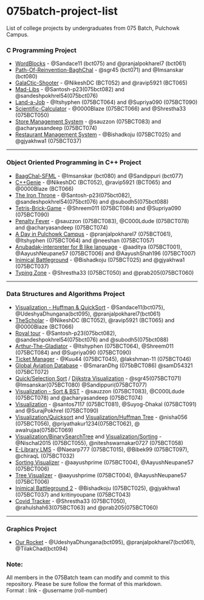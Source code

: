 # 075batch-project-list

List of college projects by undergraduates from 075 Batch, Pulchowk Campus.

### C Programming Project

-   [WordBlocks](https://github.com/pranjalpokharel7/wordblocks) - @Sandace11 (bct075) and @pranjalpokharel7 (bct061)
-   [Path-Of-Reinvention-BaghChal](https://github.com/sgr45/Path-of-reinvention-BaghChal) - @sgr45 (bct071) and @Imsanskar (bct080)
-   [GalaCtic-Shooter](https://github.com/ravip5921/GalaCtic_Shooter) - @NikeshDC (BCT052) and @ravip5921 (BCT065)
-   [Mad-Libs](https://github.com/sandeshpokhrel54/Mad-Libs) - @Santosh-p23(075bct082) and @sandeshpokhrel54(075bct076)
-   [Land-a-Job](https://github.com/Supriya090/Land_a_Job) - @Itshyphen (075BCT064) and @Supriya090 (075BCT090)
-   [Scientific-Calculator](https://github.com/0000Blaze/075project-1) - @0000Blaze (075BCT066) and @Shrestha33 (075BCT050)
-   [Store Management System](https://github.com/acharyasandeep/StoreManagementSystem) - @sauzzon (075BCT083) and @acharyasandeep (075BCT074)
-   [Restaurant Management System](https://github.com/Bishadkoju/RestaurantManagementSystem-C) - @Bishadkoju (075BCT025) and @gjyakhwa1 (075BCT037)

---

### Object Oriented Programming in C++ Project

-   [BaagChal-SFML](https://github.com/Imsanskar/BaagChaal-SFML) - @Imsanskar (bct080) and @Sandippuri (bct077)
-   [C++Genie](https://github.com/ravip5921/CplusplusGenie) - @NikeshDC (BCT052), @ravip5921 (BCT065) and @0000Blaze (BCT066)
-   [The Iron Throne](https://github.com/sandeshpokhrel54/The-Iron-Throne) - @Santosh-p23(075bct082), @sandeshpokhrel54(075bct076) and @subodh5(075bct088)
-   [Tetris-Brick-Game](https://github.com/Supriya090/Tetris_Cpp) - @Shreem011 (075BCT084) and @Supriya090 (075BCT090)
-   [Penalty Fever](https://github.com/sauzzon/PenaltyFever) - @sauzzon (075BCT083), @C000Ldude (075BCT078) and @acharyasandeep (075BCT074)
-   [A Day in Pulchowk Campus](https://github.com/Itshyphen/Pulchowk) - @pranjalpokharel7 (075BCT061), @Itshyphen (075BCT064) and @neeshan (075BCT057)
-   [Anubadak-interpreter for B like language](https://github.com/AayushNeupane57/Anubadak) - @aaditya (075BCT001), @AayushNeupane57 (075BCT006) and @AayushShah196 (075BCT007)
-   [Inimical Battleground](https://github.com/Bishadkoju/Inimical-Battleground) -  @Bishadkoju (075BCT025) and @gjyakhwa1 (075BCT037)
-   [Typing Zone](https://github.com/Shrestha33/Typing-Zone) - @Shrestha33 (075BCT050) and @prab205(075BCT060)

---

### Data Structures and Algorithms Project

-   [Visualization - Huffman & QuickSort](https://github.com/Sandace11/DSA_Project) - @Sandace11(bct075), @UdeshyaDhungana(bct095), @pranjalpokharel7(bct061)
-   [TheScholar](https://github.com/ravip5921/TheScholar) - @NikeshDC (BCT052), @ravip5921 (BCT065) and @0000Blaze (BCT066)
-   [Royal tour](https://github.com/sandeshpokhrel54/knights-tour) - @Santosh-p23(075bct082), @sandeshpokhrel54(075bct076) and @subodh5(075bct088)
-   [Arthur-The-Gladiator](https://github.com/Itshyphen/DSA/tree/master) - @Itshyphen (075BCT064), @Shreem011 (075BCT084) and @Supriya090 (075BCT090)
-   [Ticket Manager](https://github.com/Kuu44/TicketManager) - @Kuu44 (075BCT045), @lakshman-11 (075BCT046)
-   [Global Aviation Database](https://github.com/SmaranDhg/Airline) - @SmaranDhg (075bBCT086) @samD54321 (075BCT072)
-   [Quick/Selection Sort](https://github.com/sgr45/Sorting) / [Dijkstra Visualization](https://github.com/Imsanskar/Dijkstra) - @sgr45(075BCT071) @Imsanskar(075BCT080) @Sandippuri(075BCT077)
-   [Visualization - Sort & BST](https://github.com/sauzzon/Visualization) - @sauzzon (075BCT083), @C000Ldude (075BCT078) and @acharyasandeep (075BCT074)
-   [Visualization](https://github.com/santos7117/college-project) - @santos7117 (075BCT081), @Suyog-Dhakal (075BCT091) and @SurajPokhrel (075BCT090)
-   [Visualization/Quicksort](https://github.com/nisha056/Quick-sort-algorithm) and [Visualization/Huffman Tree](https://github.com/nisha056/Huffman-Tree) - @nisha056 (075BCT056), @priyathakur1234(075BCT062), @ awalrujaa(075BCT069)
-   [Visualization/BinarySearchTree](https://github.com/Nischal2015/Binary-Tree) and [Visualization/Sorting](https://github.com/RoshanSubedi159/Sorting-Visualization) - @Nischal2015 (075BCT055), @niteshswarnakar0727 (075BCT058)
-   [E-Library LMS](https://github.com/chiraqL/Library-Manager) - @Naearp777 (075BCT015), @Bibek99 (075BCT097), @chiraqL (075BCT032)
-   [Sorting Visualizer](https://github.com/AayushNeupane57/algoVisualizerCPP) - @aayushprime (075BCT004), @AayushNeupane57 (075BCT006)
-   [Tree Visualizer](https://github.com/AayushNeupane57/TreeVisualizerCPP) - @aayushprime (075BCT004), @AayushNeupane57 (075BCT006)
-   [Inimical Battleground 2](https://github.com/Bishadkoju/InimicalBattlegrounds-2) - @Bishadkoju (075BCT025), @gjyakhwa1 (075BCT037) and kritinyoupane (075BCT043)
-   [Covid Tracker](https://github.com/Shrestha33/Covid-Tracker) - @Shrestha33 (075BCT050), @rahulshah63(075BCT063) and @prab205(075BCT060)

---

### Graphics Project

- [Our Rocket](https://github.com/pranjalpokharel7/our-rocket) - @UdeshyaDhungana(bct095), @pranjalpokharel7(bct061), @TilakChad(bct094)

### Note:

All members in the 075Batch team can modify and commit to this repository. Please be sure follow the format of this markdown.\
Format : link - @username (roll-number)
